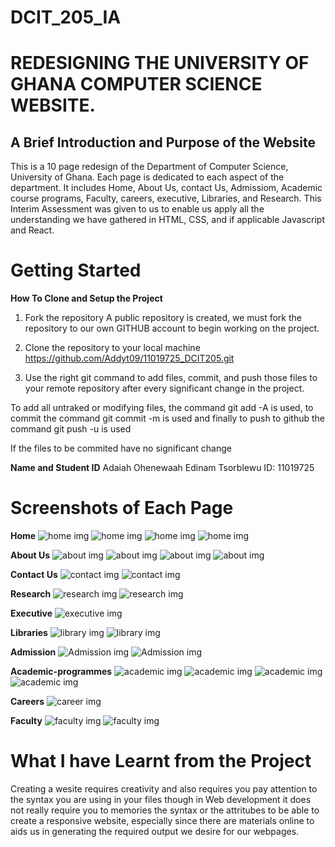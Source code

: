 # DCIT_205_IA
# REDESIGNING THE UNIVERSITY OF GHANA COMPUTER SCIENCE WEBSITE.

## A Brief Introduction and Purpose of the Website

This is a 10 page redesign of the Department of Computer Science, University of Ghana. Each page is dedicated to each aspect of the department. It includes Home, About Us, contact Us, Admissiom, Academic course programs, Faculty, careers, executive, Libraries, and Research. This Interim Assessment was given to us to enable us apply all the understanding we have gathered in HTML, CSS, and if applicable Javascript and React. 

# Getting Started
**How To Clone and Setup the Project**

  1. Fork the repository
   A public repository is created, we must fork the repository to our own GITHUB account to begin working on the project.

  2. Clone the repository to your local machine
   https://github.com/Addyt09/11019725_DCIT205.git
   
   3. Use the right git command to add files, commit, and push those files to your remote repository after every significant change in the project.
   
   To add all untraked or modifying files, the command git add -A is used, to commit the command git commit -m is used and finally to push to github the command git push -u is used

   If the files to be commited have no significant change


   **Name and Student ID**
   Adaiah Ohenewaah Edinam Tsorblewu
   ID: 11019725

# Screenshots of Each Page

**Home**
![home img](snapshots/home1.png)
![home img](snapshots/home2.png)
![home img](snapshots/home3.png)
![home img](snapshots/home4.png)

**About Us**
![about img](snapshots/About1.png)
![about img](snapshots/About2.png)
![about img](snapshots/About3.png)
![about img](snapshots/About4.png)

**Contact Us**
![contact img](snapshots/Contact-Us1.png)
![contact img](snapshots/Contact-Us2.png)

**Research**
![research img](snapshots/Research1.png)
![research img](snapshots/Research2.png)

**Executive**
![executive img](snapshots/Executive.png)

**Libraries**
![library img](snapshots/Library1.png)
![library img](snapshots/Library2.png)

**Admission**
![Admission img](snapshots/Admission1.png)
![Admission img](snapshots/Admission2.png)

**Academic-programmes**
![academic img](snapshots/Academics1.png)
![academic img](snapshots/Academics2.png)
![academic img](snapshots/Academics3.png)
![academic img](snapshots/Academics4.png)

**Careers**
![career img](snapshots/career.png)

**Faculty**
![faculty img](snapshots/Faculty1.png)
![faculty img](snapshots/Faculty2.png)

# What I have Learnt from the Project
  Creating a wesite requires creativity and also requires you pay attention to the syntax you are using in your files though in Web development it does not really require you to memories the syntax or the attritubes to be able to create a responsive website, especially since there are materials online to aids us in generating the required output we desire for our webpages.